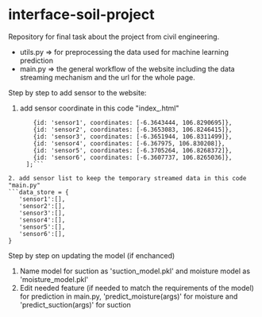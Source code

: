 # interface-soil-project
Repository for final task about the project from civil engineering.

* utils.py => for preprocessing the data used for machine learning prediction
* main.py  => the general workflow of the website including the data streaming mechanism and the url for the whole page.

Step by step to add sensor to the website:
1. add sensor coordinate in this code "index_<metric>.html"
 ```var markerCoordinates = [
        {id: 'sensor1', coordinates: [-6.3643444, 106.8290695]},
        {id: 'sensor2', coordinates: [-6.3653083, 106.8246415]},
        {id: 'sensor3', coordinates: [-6.3651944, 106.8311499]},
        {id: 'sensor4', coordinates: [-6.367975, 106.830208]},
        {id: 'sensor5', coordinates: [-6.3705264, 106.8268372]},
        {id: 'sensor6', coordinates: [-6.3607737, 106.8265036]},
      ];```

2. add sensor list to keep the temporary streamed data in this code "main.py"
```data_store = {
    'sensor1':[], 
    'sensor2':[], 
    'sensor3':[], 
    'sensor4':[], 
    'sensor5':[],
    'sensor6':[], 
}
```

Step by step on updating the model (if enchanced)
1. Name model for suction as 'suction_model.pkl' and moisture model as 'moisture_model.pkl'
2. Edit needed feature (if needed to match the requirements of the model) for prediction in main.py, 'predict_moisture(args)' for moisture and 'predict_suction(args)' for suction